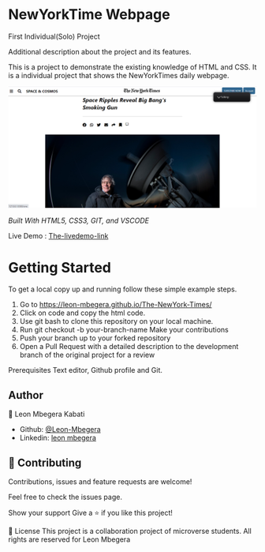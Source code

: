 # NewYorkTime Webpage

First Individual(Solo) Project

Additional description about the project and its features.

This is a project to demonstrate the existing knowledge of HTML and CSS. It is a individual project that shows the NewYorkTimes daily webpage.

<img src="./images/NYTScreenshot.png" alt="Screenshot">



<i>Built With HTML5, CSS3, GIT, and VSCODE</i>

Live Demo : [The-livedemo-link](https://leon-mbegera.github.io/The-NewYork-Times/)

<h1>Getting Started</h1>

To get a local copy up and running follow these simple example steps.

1. Go to https://leon-mbegera.github.io/The-NewYork-Times/
2. Click on code and copy the html code.
3. Use git bash to clone this repository on your local machine.
4. Run git checkout -b your-branch-name Make your contributions
5. Push your branch up to your forked repository
6. Open a Pull Request with a detailed description to the development branch of the original project for a review

Prerequisites Text editor, Github profile and Git.

<h2>Author</h2>


👤 Leon Mbegera Kabati

- Github: [@Leon-Mbegera](https://github.com/Leon-Mbegera)
- Linkedin: [leon mbegera](https://www.linkedin.com/in/leon-mbegera-053991174/)
<h2>
🤝 Contributing 
</h2>
Contributions, issues and feature requests are welcome!

Feel free to check the issues page.

Show your support Give a ⭐️ if you like this project!

📝 License This project is a collaboration project of microverse students. All rights are reserved for Leon Mbegera